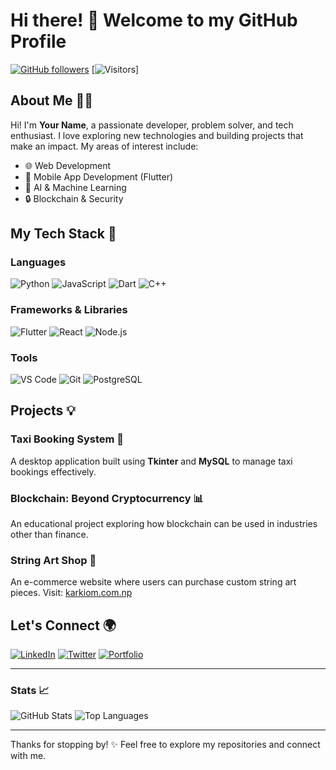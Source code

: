 # Hi there! 👋 Welcome to my GitHub Profile

[![GitHub followers](https://img.shields.io/github/followers/yourusername?label=Follow%20Me&style=social)](https://github.com/yourusername)
[![Visitors](https://visitor-badge.glitch.me/badge?page_id=yourusername.yourusername)]

## About Me 🧑‍💻

Hi! I'm **Your Name**, a passionate developer, problem solver, and tech enthusiast. I love exploring new technologies and building projects that make an impact. My areas of interest include:

- 🌐 Web Development
- 📱 Mobile App Development (Flutter)
- 🧠 AI & Machine Learning
- 🔒 Blockchain & Security

## My Tech Stack 🚀

### Languages
![Python](https://img.shields.io/badge/-Python-3776AB?style=flat-square&logo=python&logoColor=white)
![JavaScript](https://img.shields.io/badge/-JavaScript-F7DF1E?style=flat-square&logo=javascript&logoColor=black)
![Dart](https://img.shields.io/badge/-Dart-0175C2?style=flat-square&logo=dart&logoColor=white)
![C++](https://img.shields.io/badge/-C%2B%2B-00599C?style=flat-square&logo=c%2B%2B&logoColor=white)

### Frameworks & Libraries
![Flutter](https://img.shields.io/badge/-Flutter-02569B?style=flat-square&logo=flutter&logoColor=white)
![React](https://img.shields.io/badge/-React-61DAFB?style=flat-square&logo=react&logoColor=black)
![Node.js](https://img.shields.io/badge/-Node.js-339933?style=flat-square&logo=node.js&logoColor=white)

### Tools
![VS Code](https://img.shields.io/badge/-VS%20Code-007ACC?style=flat-square&logo=visual-studio-code&logoColor=white)
![Git](https://img.shields.io/badge/-Git-F05032?style=flat-square&logo=git&logoColor=white)
![PostgreSQL](https://img.shields.io/badge/-PostgreSQL-4169E1?style=flat-square&logo=postgresql&logoColor=white)

## Projects 💡

### Taxi Booking System 🚖
A desktop application built using **Tkinter** and **MySQL** to manage taxi bookings effectively.

### Blockchain: Beyond Cryptocurrency 📊
An educational project exploring how blockchain can be used in industries other than finance.

### String Art Shop 🛒
An e-commerce website where users can purchase custom string art pieces. Visit: [karkiom.com.np](https://karkiom.com.np)

## Let's Connect 🌍

[![LinkedIn](https://img.shields.io/badge/-LinkedIn-0077B5?style=flat-square&logo=linkedin&logoColor=white)](https://www.linkedin.com/in/yourprofile)
[![Twitter](https://img.shields.io/badge/-Twitter-1DA1F2?style=flat-square&logo=twitter&logoColor=white)](https://twitter.com/yourprofile)
[![Portfolio](https://img.shields.io/badge/-Portfolio-FF5722?style=flat-square&logo=google-chrome&logoColor=white)](https://yourportfolio.com)

---

### Stats 📈

![GitHub Stats](https://github-readme-stats.vercel.app/api?username=yourusername&show_icons=true&theme=radical)
![Top Languages](https://github-readme-stats.vercel.app/api/top-langs/?username=yourusername&layout=compact&theme=radical)

---

Thanks for stopping by! ✨ Feel free to explore my repositories and connect with me.
